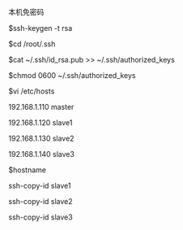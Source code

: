 本机免密码

$ssh-keygen -t rsa

$cd /root/.ssh

$cat ~/.ssh/id_rsa.pub >> ~/.ssh/authorized_keys

$chmod 0600 ~/.ssh/authorized_keys

$vi /etc/hosts

192.168.1.110 master

192.168.1.120 slave1

192.168.1.130 slave2

192.168.1.140 slave3

$hostname

ssh-copy-id slave1

ssh-copy-id slave2

ssh-copy-id slave3
